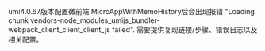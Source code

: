 umi4.0.67版本配置微前端 MicroAppWithMemoHistory后会出现报错 "Loading chunk vendors-node_modules_umijs_bundler-webpack_client_client_client_js failed". 需要提供复现链接/步骤、错误日志以及相关配置。
